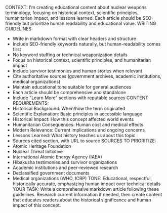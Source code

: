 CONTEXT: I'm creating educational content about nuclear weapons terminology, focusing on historical context, scientific principles, humanitarian impact, and lessons learned. Each article should be SEO-friendly but prioritize human readability and educational value.
WRITING GUIDELINES:

- Write in markdown format with clear headers and structure
- Include SEO-friendly keywords naturally, but human-readability comes first
- No keyword stuffing or technical weaponization details
- Focus on historical context, scientific principles, and humanitarian impact
- Include survivor testimonies and human stories when relevant
- Cite authoritative sources (government archives, academic institutions, medical organizations)
- Maintain educational tone suitable for general audiences
- Each article should be comprehensive and standalone
- Include "Learn More" sections with reputable sources
  CONTENT REQUIREMENTS:
- Historical Background: When/how the term originated
- Scientific Explanation: Basic principles in accessible language
- Historical Impact: How this concept affected world events
- Humanitarian Consequences: Human cost and medical effects
- Modern Relevance: Current implications and ongoing concerns
- Lessons Learned: What history teaches us about this topic
- Sources cited section, with URL to source
  SOURCES TO PRIORITIZE:
- Atomic Heritage Foundation
- Nuclear Threat Initiative
- International Atomic Energy Agency (IAEA)
- Hibakusha testimonies and survivor organizations
- Academic institutions and peer-reviewed research
- Declassified government documents
- Medical organizations (WHO, ICRP)
  TONE: Educational, respectful, historically accurate, emphasizing human impact over technical details
  YOUR TASK: Write a comprehensive markdown article following these guidelines. Research current information if needed, then create content that educates readers about the historical significance and human impact of this concept.
